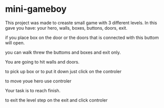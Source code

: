 # mini-gameboy

This project was made to creaste small game with 3 different levels.
In this gave you have: your hero, walls, boxes, buttons, doors, exit.
  
 if you place box on the door or the doors that is connected with this buttom will open.
 
 you can walk threw the buttoms and boxes and exit only.
 
 You are going to hit walls and doors.
 
 to pick up box or to put it down just click on the controler
 
 to move youe hero use controler
 
 Your task is to reach finish.
 
 to exit the level step on the exit and click controler
